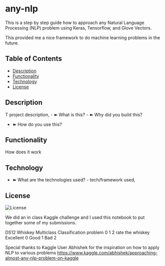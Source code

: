 
# any-nlp
This is a step by step guide how to approach any Natural Language Processing (NLP) problem using Keras, Tensorflow, and Glove Vectors.

This provided me a nice framework to do machine learning problems in the future. 

## Table of Contents
- [Description](#description)
- [Functionality](#functionality) 
- [Technology](#technology)
- [License](#license)

## Description 
T
project description, - ➽ What is this? - ➽ Why did you build this?
- ➽ How do you use this?


## Functionality
How does it work 


## Technology
- ➽ What are the technologies used? - tech/framework used, 


## License
![License](./LICENSE/)

We did an in class Kaggle challenge and I used this notebook to put together some of my submissions. 

DS12 Whiskey Multiclass Classification problem 
0 1 2 rate the whiskey 
Excellent 0
Good 1
Bad 2

Special thanks to Kaggle User Abhishek for the inspiration on how to apply NLP to various problems
https://www.kaggle.com/abhishek/approaching-almost-any-nlp-problem-on-kaggle
